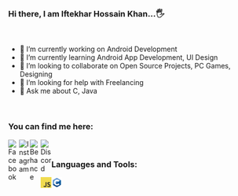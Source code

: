 ### Hi there, I am Iftekhar Hossain Khan...🖐

<br/>

- 🔭 I’m currently working on Android Development
- 🌱 I’m currently learning Android App Development, UI Design
- 👯 I’m looking to collaborate on Open Source Projects, PC Games, Designing
- 🤔 I’m looking for help with Freelancing
- 💬 Ask me about C, Java

<br/>

### You can find me here:
[<img align="left" alt="Facebook" width="22px" src="https://raw.githubusercontent.com/ihkcreations/icons/86e6c3c1ea0cadf3ec172911710701c469a8ea61/facebook.svg?token=ASOCNWPA3ZLS6MJLVIMPPT3BLY2L6" />][facebook]
[<img align="left" alt="Instagram" width="22px" src="https://raw.githubusercontent.com/ihkcreations/icons/86e6c3c1ea0cadf3ec172911710701c469a8ea61/instagram.svg?token=ASOCNWJFKINAYWNIAZKUY5LBLY224" />][instagram]
[<img align="left" alt="Behance" width="22px" src="https://raw.githubusercontent.com/ihkcreations/icons/86e6c3c1ea0cadf3ec172911710701c469a8ea61/behance.svg?token=ASOCNWO324PD5UR2TVA4EULBLY2TI" />][behance]
[<img align="left" alt="Discord" width="22px" src="https://raw.githubusercontent.com/ihkcreations/icons/9be5253b9e2a9a706f21786cb548ca4970875b56/discord.svg?token=ASOCNWIXAEHUV3L53AV2GS3BLY3HI" />][behance]



<br/>

### Languages and Tools:
<img align="left" width="22px" src="https://raw.githubusercontent.com/github/explore/80688e429a7d4ef2fca1e82350fe8e3517d3494d/topics/javascript/javascript.png" />
<img align="left" width="22px" src="https://raw.githubusercontent.com/github/explore/f3e22f0dca2be955676bc70d6214b95b13354ee8/topics/c/c.png" />



[facebook]: https://www.facebook.com/ihk.786
[instagram]: https://www.instagram.com/iftekharhossaink
[behance]: https://www.behance.net/ihkcreations


